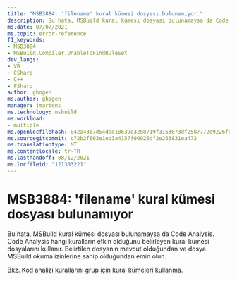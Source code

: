 ```yaml
---
title: "MSB3884: 'filename' kural kümesi dosyası bulunamıyor."
description: Bu hata, MSBuild kural kümesi dosyası bulunamaysa da Code Analysis.
ms.date: 07/07/2021
ms.topic: error-reference
f1_keywords:
- MSB3884
- MSBuild.Compiler.UnableToFindRuleSet
dev_langs:
- VB
- CSharp
- C++
- FSharp
author: ghogen
ms.author: ghogen
manager: jmartens
ms.technology: msbuild
ms.workload:
- multiple
ms.openlocfilehash: 842a4367d54ded18639e3208719f3163073df2587772e9226f03d6a9fd93055e
ms.sourcegitcommit: c72b2f603e1eb3a4157f00926df2e263831ea472
ms.translationtype: MT
ms.contentlocale: tr-TR
ms.lasthandoff: 08/12/2021
ms.locfileid: "121303221"
---
```

# <a name="msb3884-could-not-find-rule-set-file-filename"></a>MSB3884: 'filename' kural kümesi dosyası bulunamıyor

Bu hata, MSBuild kural kümesi dosyası bulunamaysa da Code Analysis. Code Analysis hangi kuralların etkin olduğunu belirleyen kural kümesi dosyalarını kullanır. Belirtilen dosyanın mevcut olduğundan ve dosya MSBuild okuma izinlerine sahip olduğundan emin olun.

Bkz. [Kod analizi kurallarını grup için kural kümeleri kullanma.](../../code-quality/using-rule-sets-to-group-code-analysis-rules.md)
